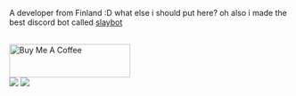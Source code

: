 <!-- hi :) -->
<p>A developer from Finland :D what else i should put here? oh also i made the best discord bot called <a target="_" href="https://slaybot.xyz">slaybot</a></p><br>
<a href="https://www.buymeacoffee.com/ghostslayeri" target="_blank"><img src="https://cdn.buymeacoffee.com/buttons/v2/default-yellow.png" alt="Buy Me A Coffee" style="height: 60px !important;width: 217px !important;" ></a>

<br>
<img src="https://github-readme-stats.vercel.app/api?username=GhostSlayer&count_private=true"/>
<img src="https://github-readme-stats.vercel.app/api/wakatime?username=GhostSlayer"/>
